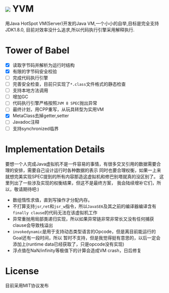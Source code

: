 # ![](https://github.com/racaljk/yvm/blob/master/public/older.png) YVM
用Java HotSpot VM(Server)开发的Java VM,一个小小的自举,目标是完全支持JDK1.8.0,
目前对效率没什么追求,所以代码执行引擎采用解释执行.


# Tower of Babel
- [x] 读取字节码并解析为运行时结构
- [x] 有限的字节码安全校验
- [ ] 完成代码执行引擎
- [ ] 完善安全检查，目前只实现了`*.class`文件格式的静态检查
- [ ] 支持本地方法调用
- [ ] 增加GC
- [ ] 代码执行引擎严格按照`JVM 8 SPEC`抛出异常
- [ ] 最终计划，用CPP重写，从玩具转型为实用VM
- [x] MetaClass去掉getter,setter
- [ ] Javadoc注释
- [ ] 支持synchronized临界

# Implementation Details
要想一个人完成Java虚拟机不是一件容易的事情，有很多交叉引用的数据需要合理的安排，需要自己设计运行时各种数据的表示
同时也要合理权衡，如果一上来就想完美实现SPEC提到的所有内容那造这虚拟机和修巴别塔就真的没区别了。
这里列出了一些涉及实现的权衡结果，但这不是最终方案，
我会陆续增补它们，所以，敬请期待吧:)

+ 数组惰性求值，直到写操作才分配内存。
+ 不打算支持`jsr`,`ret`和`jsr_w`指令，所以`JavaSE6`及其之前的编译器编译含有`finally clause`的代码无法在该虚拟机工作
+ 异常重抛用局部类递归实现，所以如果异常链非常非常长又没有任何捕获clause会导致栈溢出
+ `invokedynamic`是用于支持动态类型语言的Opcode，但是离目前能运行的Goal还有一段时间，所以
暂时不支持，但是我觉得挺有意思的，以后一定会添加上(runtime data已经获取了，只是opcode没有实现)
+ 浮点值在NaN/infinity等极值下的计算会造成VM crash，日后修复

# License
目前采用MIT协议发布
